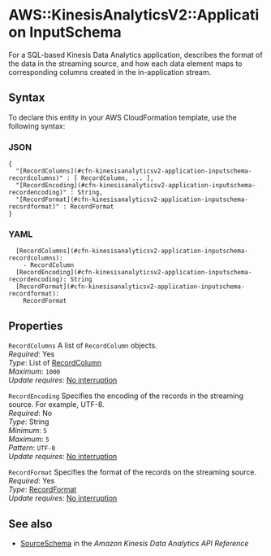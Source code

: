 # AWS::KinesisAnalyticsV2::Application InputSchema<a name="aws-properties-kinesisanalyticsv2-application-inputschema"></a>

For a SQL\-based Kinesis Data Analytics application, describes the format of the data in the streaming source, and how each data element maps to corresponding columns created in the in\-application stream\.

## Syntax<a name="aws-properties-kinesisanalyticsv2-application-inputschema-syntax"></a>

To declare this entity in your AWS CloudFormation template, use the following syntax:

### JSON<a name="aws-properties-kinesisanalyticsv2-application-inputschema-syntax.json"></a>

```
{
  "[RecordColumns](#cfn-kinesisanalyticsv2-application-inputschema-recordcolumns)" : [ RecordColumn, ... ],
  "[RecordEncoding](#cfn-kinesisanalyticsv2-application-inputschema-recordencoding)" : String,
  "[RecordFormat](#cfn-kinesisanalyticsv2-application-inputschema-recordformat)" : RecordFormat
}
```

### YAML<a name="aws-properties-kinesisanalyticsv2-application-inputschema-syntax.yaml"></a>

```
  [RecordColumns](#cfn-kinesisanalyticsv2-application-inputschema-recordcolumns):
    - RecordColumn
  [RecordEncoding](#cfn-kinesisanalyticsv2-application-inputschema-recordencoding): String
  [RecordFormat](#cfn-kinesisanalyticsv2-application-inputschema-recordformat):
    RecordFormat
```

## Properties<a name="aws-properties-kinesisanalyticsv2-application-inputschema-properties"></a>

`RecordColumns` <a name="cfn-kinesisanalyticsv2-application-inputschema-recordcolumns"></a>
A list of `RecordColumn` objects\.  
_Required_: Yes  
_Type_: List of [RecordColumn](aws-properties-kinesisanalyticsv2-application-recordcolumn.md)  
_Maximum_: `1000`  
_Update requires_: [No interruption](https://docs.aws.amazon.com/AWSCloudFormation/latest/UserGuide/using-cfn-updating-stacks-update-behaviors.html#update-no-interrupt)

`RecordEncoding` <a name="cfn-kinesisanalyticsv2-application-inputschema-recordencoding"></a>
Specifies the encoding of the records in the streaming source\. For example, UTF\-8\.  
_Required_: No  
_Type_: String  
_Minimum_: `5`  
_Maximum_: `5`  
_Pattern_: `UTF-8`  
_Update requires_: [No interruption](https://docs.aws.amazon.com/AWSCloudFormation/latest/UserGuide/using-cfn-updating-stacks-update-behaviors.html#update-no-interrupt)

`RecordFormat` <a name="cfn-kinesisanalyticsv2-application-inputschema-recordformat"></a>
Specifies the format of the records on the streaming source\.  
_Required_: Yes  
_Type_: [RecordFormat](aws-properties-kinesisanalyticsv2-application-recordformat.md)  
_Update requires_: [No interruption](https://docs.aws.amazon.com/AWSCloudFormation/latest/UserGuide/using-cfn-updating-stacks-update-behaviors.html#update-no-interrupt)

## See also<a name="aws-properties-kinesisanalyticsv2-application-inputschema--seealso"></a>

- [SourceSchema](https://docs.aws.amazon.com/kinesisanalytics/latest/apiv2/API_SourceSchema.html) in the _Amazon Kinesis Data Analytics API Reference_
